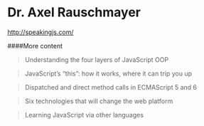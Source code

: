 Dr. Axel Rauschmayer
====================

http://speakingjs.com/

####More content

> Understanding the four layers of JavaScript OOP

> JavaScript’s “this”: how it works, where it can trip you up

> Dispatched and direct method calls in ECMAScript 5 and 6

> Six technologies that will change the web platform

> Learning JavaScript via other languages
